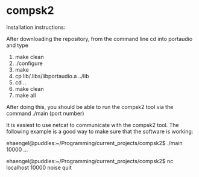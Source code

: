 # compsk2

Installation instructions:

After downloading the repository, from the command line cd into portaudio and type

1) make clean
2) ./configure
3) make
4) cp lib/.libs/libportaudio.a ../lib
5) cd ..
6) make clean
7) make all

After doing this, you should be able to run the compsk2 tool via the command ./main (port number)

It is easiest to use netcat to communicate with the compsk2 tool. The following example is a good way to make sure that the software is working:

ehaengel@puddles:~/Programming/current_projects/compsk2$ ./main 10000
...

ehaengel@puddles:~/Programming/current_projects/compsk2$ nc localhost 10000
noise
quit
